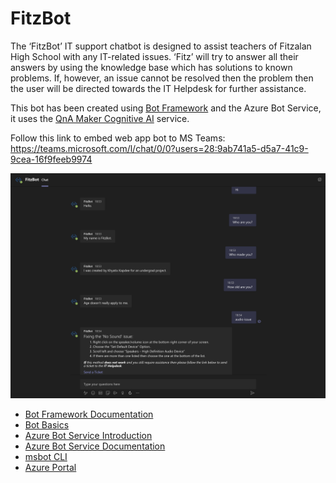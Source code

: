 ﻿# FitzBot 

The ‘FitzBot’ IT support chatbot is designed to assist teachers of Fitzalan High School with any IT-related issues. ‘Fitz’ will try to answer all their answers by using the knowledge base which has solutions to known problems. If, however, an issue cannot be resolved then the problem then the user will be directed towards the IT Helpdesk for further assistance. 

This bot has been created using [Bot Framework](https://dev.botframework.com) and the Azure Bot Service, it uses the [QnA Maker Cognitive AI](https://www.qnamaker.ai) service.

Follow this link to embed web app bot to MS Teams: https://teams.microsoft.com/l/chat/0/0?users=28:9ab741a5-d5a7-41c9-9cea-16f9feeb9974

![Image of FitzBot running](https://github.com/khyatix/FitzBot/blob/main/FitzBotFYP-src/fitzbot.png)


* [Bot Framework Documentation][80]
* [Bot Basics][90]
* [Azure Bot Service Introduction][100]
* [Azure Bot Service Documentation][110]
* [msbot CLI][130]
* [Azure Portal][140]

[1]: https://dev.botframework.com
[2]: https://docs.microsoft.com/en-us/visualstudio/releasenotes/vs2017-relnotes
[3]: https://dotnet.microsoft.com/download/dotnet-core/2.1
[4]: https://docs.microsoft.com/en-us/azure/bot-service/bot-service-overview-introduction?view=azure-bot-service-4.0
[5]: https://github.com/microsoft/botframework-emulator
[6]: https://aka.ms/botframeworkemulator
[7]: https://www.qnamaker.ai

[50]: https://docs.microsoft.com/en-us/azure/bot-service/bot-builder-howto-deploy-azure?view=azure-bot-service-4.0
[60]: https://portal.azure.com
[70]: https://azure.microsoft.com/get-started/
[80]: https://docs.botframework.com
[90]: https://docs.microsoft.com/en-us/azure/bot-service/bot-builder-basics?view=azure-bot-service-4.0
[100]: https://docs.microsoft.com/en-us/azure/bot-service/bot-service-overview-introduction?view=azure-bot-service-4.0
[110]: https://docs.microsoft.com/en-us/azure/bot-service/?view=azure-bot-service-4.0
[120]: https://docs.microsoft.com/en-us/cli/azure/?view=azure-cli-latest
[130]: https://github.com/Microsoft/botbuilder-tools/tree/master/packages/MSBot
[140]: https://portal.azure.com

